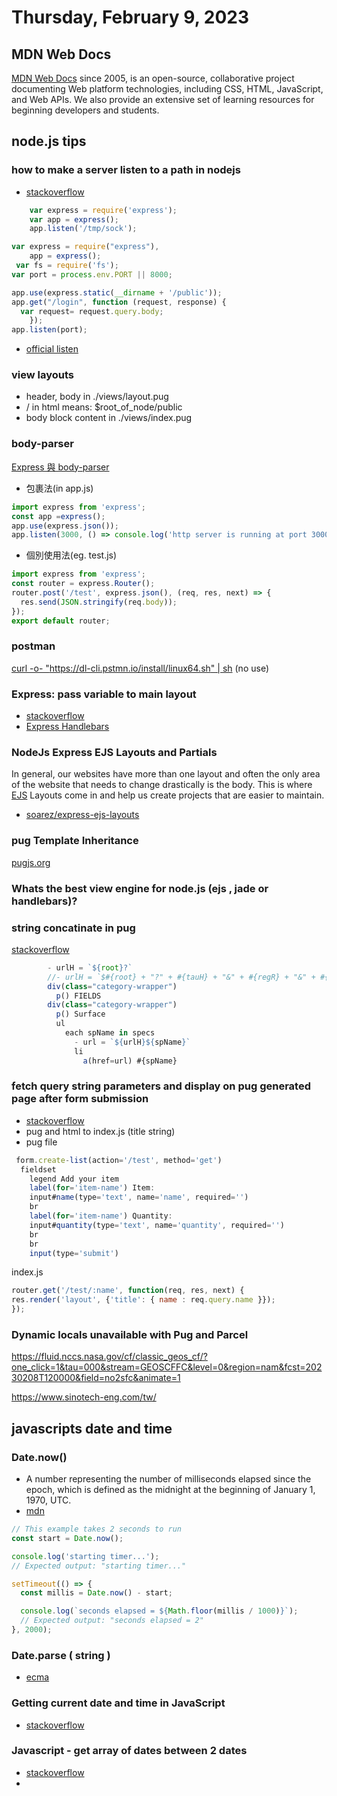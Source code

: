 # Thursday, February 9, 2023


## MDN Web Docs

[MDN Web Docs](https://developer.mozilla.org/en-US/about) since 2005, is an open-source, collaborative project documenting Web platform technologies, including CSS, HTML, JavaScript, and Web APIs. We also provide an extensive set of learning resources for beginning developers and students.

## node.js tips

### how to make a server listen to a path in nodejs

- [stackoverflow](https://stackoverflow.com/questions/44939908/how-to-make-a-server-listen-to-a-path-in-nodejs)

```js
    var express = require('express');
    var app = express();
    app.listen('/tmp/sock');
```

```js
var express = require("express"),
    app = express();
 var fs = require('fs');
var port = process.env.PORT || 8000;

app.use(express.static(__dirname + '/public'));
app.get("/login", function (request, response) {
  var request= request.query.body;
    });
app.listen(port);
```

- [official listen](http://expressjs.com/en/api.html#app.listen)

### view layouts

- header, body in ./views/layout.pug
- / in html means: $root_of_node/public
- body block content in ./views/index.pug

###  body-parser

[ Express 與 body-parser](https://ithelp.ithome.com.tw/articles/10241083)

- 包裹法(in app.js)

```js
import express from 'express';
const app =express();
app.use(express.json());
app.listen(3000, () => console.log('http server is running at port 3000.'));
```

- 個別使用法(eg. test.js)

```js
import express from 'express';
const router = express.Router();
router.post('/test', express.json(), (req, res, next) => {
  res.send(JSON.stringify(req.body));
});
export default router;
```

### postman

[curl -o- "https://dl-cli.pstmn.io/install/linux64.sh" | sh](https://www.postman.com/downloads/)
(no use)

### Express: pass variable to main layout

- [stackoverflow](https://stackoverflow.com/questions/34300890/express-pass-variable-to-main-layout)
- [Express Handlebars](https://www.npmjs.com/package/express-handlebars)

### NodeJs Express EJS Layouts and Partials

In general, our websites have more than one layout and often the only area of the website that needs to change drastically is the body. This is where [EJS](https://raddy.dev/blog/nodejs-express-layouts-and-partials/) Layouts come in and help us create projects that are easier to maintain.
- [soarez/express-ejs-layouts](https://github.com/soarez/express-ejs-layouts)

### pug Template Inheritance

[pugjs.org](https://pugjs.org/language/inheritance.html)

### Whats the best view engine for node.js (ejs , jade or handlebars)?

### string concatinate in pug

[stackoverflow](https://stackoverflow.com/questions/56355319/concatenate-a-variable-with-an-id-tag-in-pug)

```js
        - urlH = `${root}?`
        //- urlH = `$#{root} + "?" + #{tauH} + "&" + #{regR} + "&" + #{fcsD} + "&field=";
        div(class="category-wrapper")
          p() FIELDS
        div(class="category-wrapper")
          p() Surface
          ul
            each spName in specs
              - url = `${urlH}${spName}`
              li
                a(href=url) #{spName}
```

### fetch query string parameters and display on pug generated page after form submission

- [stackoverflow](https://stackoverflow.com/questions/49018853/fetch-query-string-parameters-and-display-on-pug-generated-page-after-form-submi)
- pug and html to index.js (title string)
- pug file

```js
 form.create-list(action='/test', method='get')
  fieldset
    legend Add your item
    label(for='item-name') Item: 
    input#name(type='text', name='name', required='')
    br
    label(for='item-name') Quantity: 
    input#quantity(type='text', name='quantity', required='')
    br
    br
    input(type='submit')
```

index.js

```js
router.get('/test/:name', function(req, res, next) {
res.render('layout', {'title': { name : req.query.name }});
});
```

### Dynamic locals unavailable with Pug and Parcel

https://fluid.nccs.nasa.gov/cf/classic_geos_cf/?one_click=1&tau=000&stream=GEOSCFFC&level=0&region=nam&fcst=20230208T120000&field=no2sfc&animate=1

https://www.sinotech-eng.com/tw/
<link rel="shortcut icon" type="image/svg" href="https://www.sinotech-eng.com/assets/front/images/favicon/favicon.svg">
<meta property="og:image" content="http://earth.nullschool.net/preview.jpg">

## javascripts date and time

### Date.now()

- A number representing the number of milliseconds elapsed since the epoch, which is defined as the midnight at the beginning of January 1, 1970, UTC.
- [mdn](https://developer.mozilla.org/en-US/docs/Web/JavaScript/Reference/Global_Objects/Date/now)

```js
// This example takes 2 seconds to run
const start = Date.now();

console.log('starting timer...');
// Expected output: "starting timer..."

setTimeout(() => {
  const millis = Date.now() - start;

  console.log(`seconds elapsed = ${Math.floor(millis / 1000)}`);
  // Expected output: "seconds elapsed = 2"
}, 2000);
```

### Date.parse ( string )
- [ecma](https://tc39.es/ecma262/multipage/numbers-and-dates.html#sec-date.now)

### Getting current date and time in JavaScript

- [stackoverflow](https://stackoverflow.com/questions/10211145/getting-current-date-and-time-in-javascript)

### Javascript - get array of dates between 2 dates

- [stackoverflow](https://stackoverflow.com/questions/4413590/javascript-get-array-of-dates-between-2-dates)
- 